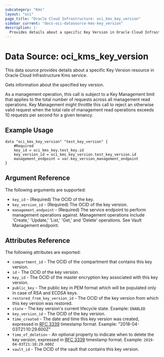 ```yaml
---
subcategory: "Kms"
layout: "oci"
page_title: "Oracle Cloud Infrastructure: oci_kms_key_version"
sidebar_current: "docs-oci-datasource-kms-key_version"
description: |-
  Provides details about a specific Key Version in Oracle Cloud Infrastructure Kms service
---
```


# Data Source: oci_kms_key_version
This data source provides details about a specific Key Version resource in Oracle Cloud Infrastructure Kms service.

Gets information about the specified key version.

As a management operation, this call is subject to a Key Management limit that applies to the total number
of requests across all management read operations. Key Management might throttle this call to reject an
otherwise valid request when the total rate of management read operations exceeds 10 requests per second
for a given tenancy.


## Example Usage

```hcl
data "oci_kms_key_version" "test_key_version" {
	#Required
	key_id = oci_kms_key.test_key.id
	key_version_id = oci_kms_key_version.test_key_version.id
	management_endpoint = var.key_version_management_endpoint
}
```

## Argument Reference

The following arguments are supported:

* `key_id` - (Required) The OCID of the key.
* `key_version_id` - (Required) The OCID of the key version.
* `management_endpoint` - (Required) The service endpoint to perform management operations against. Management operations include 'Create,' 'Update,' 'List,' 'Get,' and 'Delete' operations. See Vault Management endpoint.


## Attributes Reference

The following attributes are exported:

* `compartment_id` - The OCID of the compartment that contains this key version.
* `id` - The OCID of the key version.
* `key_id` - The OCID of the master encryption key associated with this key version.
* `public_key` - The public key in PEM format which will be populated only in case of RSA and ECDSA keys. 
* `restored_from_key_version_id` - The OCID of the key version from which this key version was restored.
* `state` - The key version's current lifecycle state.  Example: `ENABLED` 
* `key_version_id` - The OCID of the key version.
* `time_created` - The date and time this key version was created, expressed in [RFC 3339](https://tools.ietf.org/html/rfc3339) timestamp format.  Example: "2018-04-03T21:10:29.600Z" 
* `time_of_deletion` - An optional property to indicate when to delete the key version, expressed in [RFC 3339](https://tools.ietf.org/html/rfc3339) timestamp format. Example: `2019-04-03T21:10:29.600Z` 
* `vault_id` - The OCID of the vault that contains this key version.


